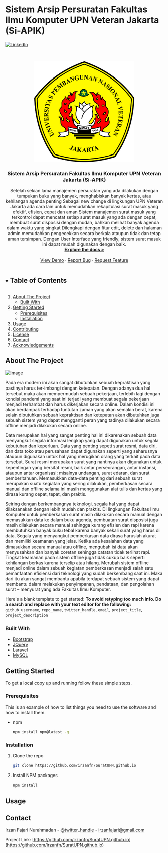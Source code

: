 # Sistem Arsip Persuratan Fakultas Ilmu Komputer UPN Veteran Jakarta (Si-APIK)
[![LinkedIn][linkedin-shield]][linkedin-url]



<!-- PROJECT LOGO -->
<br />
<p align="center">
  <a href="https://github.com/irzanfn/SuratUPN.github.io">
    <img src="public/img/Logo_UPNVJ.png" alt="Logo" width="320" height="320">
  </a>

  <h3 align="center">Sistem Arsip Persuratan Fakultas Ilmu Komputer UPN Veteran Jakarta (Si-APIK)</h3>

  <p align="center">
    Setelah sekian lama manajemen persuratan yang ada dilakukan dengan tumpukan buku yang banyak, menghabiskan banyak kertas, atau kehilangan agenda penting Sebagai new change di lingkungan UPN Veteran Jakarta ada cara lain untuk memudahkan rekapitulasi surat masuk yang efektif, efisien, cepat dan aman Sistem manajemen surat masuk yang terkontrol dapat mencatat setiap surat masuk yang ada dengan cepat, membuat surat disposisi dengan mudah, bahkan melihat banyak agenda dalam waktu yang singkat Dilengkapi dengan fitur edit, delete dan halaman admin memudahkan pengecekkan secara berkala ataupun tidak dan tetap aman tersimpan. Dengan User Interface yang friendly, sistem surat masuk ini dapat mudah digunakan dengan baik.
    <br />
    <a href="https://github.com/irzanfn/SuratUPN.github.io"><strong>Explore the docs »</strong></a>
    <br />
    <br />
    <a href="https://github.com/irzanfn/SuratUPN.github.io">View Demo</a>
    ·
    <a href="https://github.com/irzanfn/SuratUPN.github.io/issues">Report Bug</a>
    ·
    <a href="https://github.com/irzanfn/SuratUPN.github.io/issues">Request Feature</a>
  </p>
</p>



<!-- TABLE OF CONTENTS -->
<details open="open">
  <summary><h2 style="display: inline-block">Table of Contents</h2></summary>
  <ol>
    <li>
      <a href="#about-the-project">About The Project</a>
      <ul>
        <li><a href="#built-with">Built With</a></li>
      </ul>
    </li>
    <li>
      <a href="#getting-started">Getting Started</a>
      <ul>
        <li><a href="#prerequisites">Prerequisites</a></li>
        <li><a href="#installation">Installation</a></li>
      </ul>
    </li>
    <li><a href="#usage">Usage</a></li>
    <li><a href="#contributing">Contributing</a></li>
    <li><a href="#license">License</a></li>
    <li><a href="#contact">Contact</a></li>
    <li><a href="#acknowledgements">Acknowledgements</a></li>
  </ol>
</details>



<!-- ABOUT THE PROJECT -->
## About The Project

![image](https://user-images.githubusercontent.com/67045123/115532309-dfac5b00-a2bf-11eb-99b5-3d8b8613e173.png)

Pada era modern ini akan sangat dibutuhkan sebuah kepraktisan yang pastinya harus ter-imbangi dengan ketepatan. Dengan adanya dua hal tersebut maka akan mempermudah sebuah pekerjaan, terlebih lagi dengan kondisi pandemi yang saat ini terjadi yang membuat segala pekerjaan menjadi terhambat dan harus dikerjakan secara online. Dalam kondisi ini akan berdampak terhadap tuntutan zaman yang akan semakin berat, karena selain dibutuhkan sebuah kepraktisan dan ketepatan akan dibutuhkan juga sebuah sistem yang dapat mengganti peran yang tadinya dilakukan secara offline menjadi dilakukan secara online. 

Data merupakan hal yang sangat penting hal ini dikarenakan sebuah data menyangkut segala informasi lengkap yang dapat digunakan untuk segala kebutuhan dan keperluan. Data yang penting sepeti surat resmi, data diri, dan data toko atau perusahaan dapat digunakan seperti yang seharusnya ataupun digunakan untuk hal yang merugikan orang yang terkait pada data tersebut. Surat resmi merupakan surat yang nantinya akan digunakan untuk kepentingan yang bersifat resmi, baik antar perseorangan, antar instansi, ataupun antar organisasi; misalnya undangan, surat edaran, dan surat pemberitahuan. Memasukkan data-data penting dari sebuah surat merupakan suatu kegiatan yang sering dilakukan,  pemberkasan secara manual dan offline selama ini masih menggunakan alat tulis dan kertas yang dirasa kurang cepat, tepat, dan praktis. 

Seiring dengan berkembangnya teknologi, segala hal yang dapat dilaksanakan dengan lebih mudah dan praktis. Di lingkungan Fakultas Ilmu Komputer untuk pemberkasan surat masih dilakukan secara manual dengan memasukkan data ke dalam buku agenda, pembuatan surat disposisi juga masih dilakukan secara manual sehingga kurang efisien dan rapi karena membutuhkan banyak buku tebal karena banyak sekali surat yang harus di data. Segala yang menyangkut pemberkasan data dirasa haruslah akurat dan memiliki keamanan yang jelas. Ketika ada kesalahan data yang dimasukkan secara manual atau offline, mengubah isi data akan menyusahkan dan banyak coretan sehingga catatan tidak terlihat rapi. Tingkat keamanan pada sistem offline juga tidak cukup baik seperti kehilangan berkas karena terselip atau hilang. Merubah sistem offline menjadi online dalam sebuah kegiatan pemberkasan menjadi salah satu pemanfaatan efisiensi dari teknologi yang sudah berkembang saat ini. Maka dari itu akan sangat membantu apabila terdapat sebuah sistem yang dapat membantu dalam melakukan penyimpanan, pendataan, dan pengolahan surat – menyurat yang ada Fakultas Ilmu Komputer.


Here's a blank template to get started:
**To avoid retyping too much info. Do a search and replace with your text editor for the following:**
`github_username`, `repo_name`, `twitter_handle`, `email`, `project_title`, `project_description`


### Built With

* [Bootstrap](https://getbootstrap.com)
* [JQuery](https://jquery.com)
* [Laravel](https://laravel.com)
* [MySQL](https://www.mysql.com/)


<!-- GETTING STARTED -->
## Getting Started

To get a local copy up and running follow these simple steps.

### Prerequisites

This is an example of how to list things you need to use the software and how to install them.
* npm
  ```sh
  npm install npm@latest -g
  ```

### Installation

1. Clone the repo
   ```sh
   git clone https://github.com/irzanfn/SuratUPN.github.io
   ```
2. Install NPM packages
   ```sh
   npm install
   ```



<!-- USAGE EXAMPLES -->
## Usage


<!-- CONTACT -->
## Contact

Irzan Fajari Nurahmadan - [@twitter_handle](https://twitter.com/irzanfajari) - irzanfajari@gmail.com

Project Link: [https://github.com/irzanfn/SuratUPN.github.io](https://github.com/irzanfn/SuratUPN.github.io)


<!-- MARKDOWN LINKS & IMAGES -->
[linkedin-shield]: https://img.shields.io/badge/-LinkedIn-black.svg?style=for-the-badge&logo=linkedin&colorB=555
[linkedin-url]: https://www.linkedin.com/in/irzan-fajari-nurahmadan-92124280/
